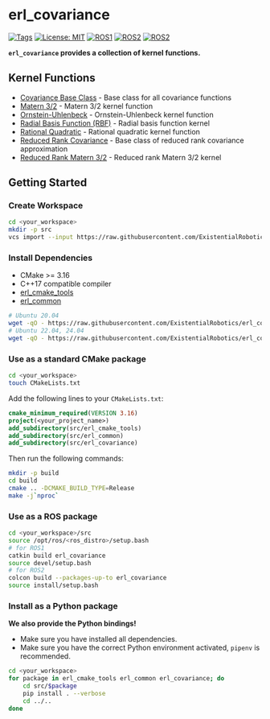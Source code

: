 # erl_covariance

[![Tags](https://img.shields.io/github/v/tag/ExistentialRobotics/erl_covariance?label=version)](https://github.com/ExistentialRobotics/erl_covariance/tags)
[![License: MIT](https://img.shields.io/badge/License-MIT-yellow.svg)](https://opensource.org/licenses/MIT)
[![ROS1](https://img.shields.io/badge/ROS1-noetic-blue)](http://wiki.ros.org/)
[![ROS2](https://img.shields.io/badge/ROS2-humble-blue)](https://docs.ros.org/)
[![ROS2](https://img.shields.io/badge/ROS2-jazzy-blue)](https://docs.ros.org/)

**`erl_covariance` provides a collection of kernel functions.**

## Kernel Functions

- [Covariance Base Class](include/erl_covariance/covariance.hpp) - Base class for all covariance functions
- [Matern 3/2](include/erl_covariance/matern32.hpp) - Matern 3/2 kernel function
- [Ornstein-Uhlenbeck](include/erl_covariance/ornstein_uhlenbeck.hpp) - Ornstein-Uhlenbeck kernel function
- [Radial Basis Function (RBF)](include/erl_covariance/radial_bias_function.hpp) - Radial basis function kernel
- [Rational Quadratic](include/erl_covariance/rational_quadratic.hpp) - Rational quadratic kernel function
- [Reduced Rank Covariance](include/erl_covariance/reduced_rank_covariance.hpp) - Base class of reduced rank covariance approximation
- [Reduced Rank Matern 3/2](include/erl_covariance/reduced_rank_matern32.hpp) - Reduced rank Matern 3/2 kernel

## Getting Started

### Create Workspace

```bash
cd <your_workspace>
mkdir -p src
vcs import --input https://raw.githubusercontent.com/ExistentialRobotics/erl_covariance/refs/head/main/erl_covariance.repos src
```

### Install Dependencies

- CMake >= 3.16
- C++17 compatible compiler
- [erl_cmake_tools](https://github.com/ExistentialRobotics/erl_cmake_tools)
- [erl_common](https://github.com/ExistentialRobotics/erl_common)

```bash
# Ubuntu 20.04
wget -qO - https://raw.githubusercontent.com/ExistentialRobotics/erl_common/refs/heads/main/scripts/setup_ubuntu_20.04.bash | bash
# Ubuntu 22.04, 24.04
wget -qO - https://raw.githubusercontent.com/ExistentialRobotics/erl_common/refs/heads/main/scripts/setup_ubuntu_22.04_24.04.bash | bash
```

### Use as a standard CMake package

```bash
cd <your_workspace>
touch CMakeLists.txt
```

Add the following lines to your `CMakeLists.txt`:

```cmake
cmake_minimum_required(VERSION 3.16)
project(<your_project_name>)
add_subdirectory(src/erl_cmake_tools)
add_subdirectory(src/erl_common)
add_subdirectory(src/erl_covariance)
```

Then run the following commands:

```bash
mkdir -p build
cd build
cmake .. -DCMAKE_BUILD_TYPE=Release
make -j`nproc`
```

### Use as a ROS package

```bash
cd <your_workspace>/src
source /opt/ros/<ros_distro>/setup.bash
# for ROS1
catkin build erl_covariance
source devel/setup.bash
# for ROS2
colcon build --packages-up-to erl_covariance
source install/setup.bash
```

### Install as a Python package

**We also provide the Python bindings!**

- Make sure you have installed all dependencies.
- Make sure you have the correct Python environment activated, `pipenv` is recommended.

```bash
cd <your_workspace>
for package in erl_cmake_tools erl_common erl_covariance; do
    cd src/$package
    pip install . --verbose
    cd ../..
done
```
